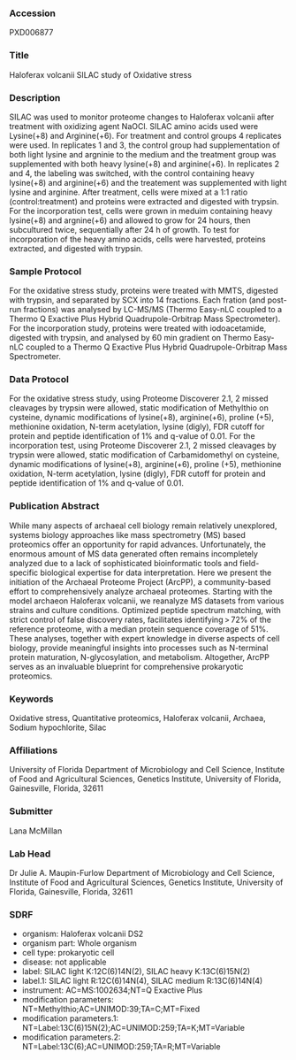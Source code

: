 ### Accession
PXD006877

### Title
Haloferax volcanii SILAC study of Oxidative stress

### Description
SILAC was used to monitor proteome changes to Haloferax volcanii after treatment with oxidizing agent NaOCl. SILAC amino acids used were Lysine(+8) and Arginine(+6).  For treatment and control groups 4 replicates were used. In replicates 1 and 3, the control group had supplementation of both light lysine and argninie to the medium and the treatment group was supplemented with both heavy lysine(+8) and arginine(+6). In replicates 2 and 4, the labeling was switched, with the control containing heavy lysine(+8) and arginine(+6) and the treatement was supplemented with light lysine and arginine.  After treatment, cells were mixed at a 1:1 ratio (control:treatment) and proteins were extracted and digested with trypsin.   For the incorporation test, cells were grown in meduim containing heavy lysine(+8) and argnine(+6) and allowed to grow for 24 hours, then subcultured twice, sequentially after 24 h of growth. To test for incorporation of the heavy amino acids, cells were harvested, proteins extracted, and digested with trypsin.

### Sample Protocol
For the oxidative stress study, proteins were treated with MMTS, digested with trypsin, and separated by SCX into 14 fractions. Each fration (and post-run fractions) was analysed by LC-MS/MS (Thermo Easy-nLC coupled to a Thermo Q Exactive Plus Hybrid Quadrupole-Orbitrap Mass Spectrometer).   For the incorporation study, proteins were treated with iodoacetamide, digested with trypsin, and analysed by 60 min gradient on Thermo Easy-nLC coupled to a Thermo Q Exactive Plus Hybrid Quadrupole-Orbitrap Mass Spectrometer.

### Data Protocol
For the oxidative stress study, using Proteome Discoverer 2.1, 2 missed cleavages by trypsin were allowed, static modification of Methylthio on cysteine, dynamic modifications of lysine(+8), arginine(+6), proline (+5), methionine oxidation, N-term acetylation, lysine (digly), FDR cutoff for protein and peptide identification of 1% and q-value of 0.01.    For the incorporation test, using Proteome Discoverer 2.1, 2 missed cleavages by trypsin were allowed, static modification of Carbamidomethyl on cysteine, dynamic modifications of lysine(+8), arginine(+6), proline (+5), methionine oxidation, N-term acetylation, lysine (digly), FDR cutoff for protein and peptide identification of 1% and q-value of 0.01.

### Publication Abstract
While many aspects of archaeal cell biology remain relatively unexplored, systems biology approaches like mass spectrometry (MS) based proteomics offer an opportunity for rapid advances. Unfortunately, the enormous amount of MS data generated often remains incompletely analyzed due to a lack of sophisticated bioinformatic tools and field-specific biological expertise for data interpretation. Here we present the initiation of the Archaeal Proteome Project (ArcPP), a community-based effort to comprehensively analyze archaeal proteomes. Starting with the model archaeon Haloferax volcanii, we reanalyze MS datasets from various strains and culture conditions. Optimized peptide spectrum matching, with strict control of false discovery rates, facilitates identifying&#x2009;&gt;&#x2009;72% of the reference proteome, with a median protein sequence coverage of 51%. These analyses, together with expert knowledge in diverse aspects of cell biology, provide meaningful insights into processes such as N-terminal protein maturation, N-glycosylation, and metabolism. Altogether, ArcPP serves as an invaluable blueprint for comprehensive prokaryotic proteomics.

### Keywords
Oxidative stress, Quantitative proteomics, Haloferax volcanii, Archaea, Sodium hypochlorite, Silac

### Affiliations
University of Florida
Department of Microbiology and Cell Science, Institute of Food and Agricultural Sciences, Genetics Institute, University of Florida, Gainesville, Florida, 32611

### Submitter
Lana McMillan

### Lab Head
Dr Julie A. Maupin-Furlow
Department of Microbiology and Cell Science, Institute of Food and Agricultural Sciences, Genetics Institute, University of Florida, Gainesville, Florida, 32611


### SDRF
- organism: Haloferax volcanii DS2
- organism part: Whole organism
- cell type: prokaryotic cell
- disease: not applicable
- label: SILAC light K:12C(6)14N(2), SILAC heavy K:13C(6)15N(2)
- label.1: SILAC light R:12C(6)14N(4), SILAC medium R:13C(6)14N(4)
- instrument: AC=MS:1002634;NT=Q Exactive Plus
- modification parameters: NT=Methylthio;AC=UNIMOD:39;TA=C;MT=Fixed
- modification parameters.1: NT=Label:13C(6)15N(2);AC=UNIMOD:259;TA=K;MT=Variable
- modification parameters.2: NT=Label:13C(6);AC=UNIMOD:259;TA=R;MT=Variable

